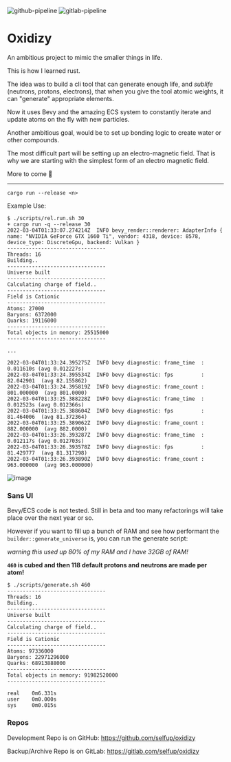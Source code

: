 ![github-pipeline](https://github.com/selfup/oxidizy/actions/workflows/rust.yml/badge.svg)
![gitlab-pipeline](https://gitlab.com/selfup/oxidizy/badges/main/pipeline.svg)

# Oxidizy

An ambitious project to mimic the smaller things in life.

This is how I learned rust.

The idea was to build a cli tool that can generate enough life, and _sublife_ (neutrons, protons, electrons), that when you give the tool atomic weights, it can "generate" appropriate elements.

Now it uses Bevy and the amazing ECS system to constantly iterate and update atoms on the fly with new particles.

Another ambitious goal, would be to set up bonding logic to create water or other compounds.

The most difficult part will be setting up an electro-magnetic field. That is why we are starting with the simplest form of an electro magnetic field.

More to come :rocket:

---

`cargo run --release <n>`

Example Use:

```
$ ./scripts/rel.run.sh 30
+ cargo run -q --release 30
2022-03-04T01:33:07.274214Z  INFO bevy_render::renderer: AdapterInfo { name: "NVIDIA GeForce GTX 1660 Ti", vendor: 4318, device: 8578, device_type: DiscreteGpu, backend: Vulkan }
--------------------------------
Threads: 16
Building..
--------------------------------
Universe built
--------------------------------
Calculating charge of field..
--------------------------------
Field is Cationic
--------------------------------
Atoms: 27000
Baryons: 6372000
Quarks: 19116000
--------------------------------
Total objects in memory: 25515000
--------------------------------

...

2022-03-04T01:33:24.395275Z  INFO bevy diagnostic: frame_time  :    0.011610s (avg 0.012227s)
2022-03-04T01:33:24.395534Z  INFO bevy diagnostic: fps         :   82.042901  (avg 82.155862)
2022-03-04T01:33:24.395819Z  INFO bevy diagnostic: frame_count :  801.000000  (avg 801.0000)      
2022-03-04T01:33:25.388228Z  INFO bevy diagnostic: frame_time  :    0.012523s (avg 0.012366s)
2022-03-04T01:33:25.388604Z  INFO bevy diagnostic: fps         :   81.464006  (avg 81.372364)
2022-03-04T01:33:25.389062Z  INFO bevy diagnostic: frame_count :  882.000000  (avg 882.0000)      
2022-03-04T01:33:26.393287Z  INFO bevy diagnostic: frame_time  :    0.012117s (avg 0.012703s)
2022-03-04T01:33:26.393578Z  INFO bevy diagnostic: fps         :   81.429777  (avg 81.317298)
2022-03-04T01:33:26.393890Z  INFO bevy diagnostic: frame_count :  963.000000  (avg 963.000000)  
```

![image](https://user-images.githubusercontent.com/9837366/99208853-dce09380-277e-11eb-88be-e07d2044b10c.png)

### Sans UI

Bevy/ECS code is not tested. Still in beta and too many refactorings will take place over the next year or so.

However if you want to fill up a bunch of RAM and see how performant the `builder::generate_universe` is, you can run the generate script:

_warning this used up 80% of my RAM and I have 32GB of RAM!_

**`460` is cubed and then 118 default protons and neutrons are made per atom!**

```
$ ./scripts/generate.sh 460
--------------------------------
Threads: 16
Building..
--------------------------------
Universe built
--------------------------------
Calculating charge of field..
--------------------------------
Field is Cationic
--------------------------------
Atoms: 97336000
Baryons: 22971296000
Quarks: 68913888000
--------------------------------
Total objects in memory: 91982520000
--------------------------------

real    0m6.331s
user    0m0.000s
sys     0m0.015s
```

### Repos

Development Repo is on GitHub: https://github.com/selfup/oxidizy

Backup/Archive Repo is on GitLab: https://gitlab.com/selfup/oxidizy
